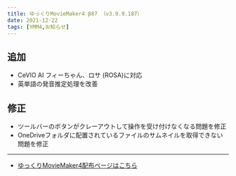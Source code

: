 ```yaml
---
title: ゆっくりMovieMaker4 β87 （v3.9.9.187）
date: 2021-12-22
tags: [YMM4,お知らせ]
---
```

## 追加
- CeVIO AI フィーちゃん、ロサ (ROSA)に対応
- 英単語の発音推定処理を改善
## 修正
- ツールバーのボタンがクレーアウトして操作を受け付けなくなる問題を修正
- OneDriveフォルダに配置されているファイルのサムネイルを取得できない問題を修正

---

- [ゆっくりMovieMaker4配布ページはこちら](../index.md)
